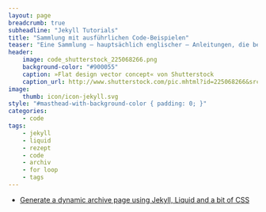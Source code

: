 ```yaml
---
layout: page
breadcrumb: true
subheadline: "Jekyll Tutorials"
title: "Sammlung mit ausführlichen Code-Beispielen"
teaser: "Eine Sammlung – hauptsächlich englischer – Anleitungen, die bestimmte Problemstellungen wie z.B. Archivseiten oder mehrsprachige Jekyll-Websites erklären..."
header:
    image: code_shutterstock_225068266.png
    background-color: "#900055"
    caption: »Flat design vector concept« von Shutterstock
    caption_url: http://www.shutterstock.com/pic.mhtml?id=225068266&src=id
image:
    thumb: icon/icon-jekyll.svg
style: "#masthead-with-background-color { padding: 0; }"
categories:
    - code
tags:
    - jekyll
    - liquid
    - rezept
    - code
    - archiv
    - for loop
    - tags
---
```


* [Generate a dynamic archive page using Jekyll, Liquid and a bit of CSS](http://schoewilliam.fr/2015/02/10/jekyll-pro-tip-awesome-archive-page.html)
